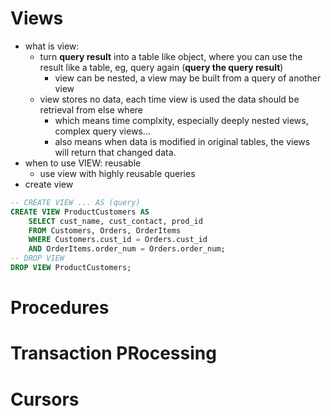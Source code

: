 # Views
- what is view:
  - turn **query result** into a table like object, where you can use the result like a table, eg, query again (**query the query result**)
    - view can be nested,  a view may be built from a query of another view
  - view stores no data, each time view is used the data should be retrieval from else where
    - which means time complxity, especially deeply nested views, complex query views...
    - also means when data is modified in original tables, the views will return that changed data.
- when to use VIEW: reusable
  - use view with highly reusable queries 
- create view
``` SQL
-- CREATE VIEW ... AS (query)
CREATE VIEW ProductCustomers AS
    SELECT cust_name, cust_contact, prod_id
    FROM Customers, Orders, OrderItems
    WHERE Customers.cust_id = Orders.cust_id
    AND OrderItems.order_num = Orders.order_num;
-- DROP VIEW
DROP VIEW ProductCustomers;

```

# Procedures

# Transaction PRocessing

# Cursors